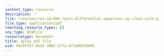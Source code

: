```yaml
---
content_type: resource
description: ''
file: /courses/res-18-009-learn-differential-equations-up-close-with-gilbert-strang-and-cleve-moler-fall-2015/94c0f5570a5430022f7a472a0b5d3005_GAOjfd5QJZE.pdf
file_type: application/pdf
learning_resource_types: []
ocw_type: OCWFile
resourcetype: Document
title: 3play pdf file
uid: 94c0f557-0a54-3002-2f7a-472a0b5d3005
---
```

